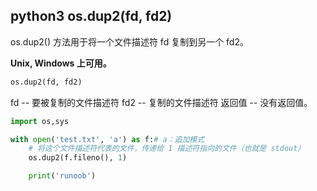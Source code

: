 ## python3 os.dup2(fd, fd2)

os.dup2() 方法用于将一个文件描述符 fd 复制到另一个 fd2。

**Unix, Windows 上可用。**

```python
os.dup2(fd, fd2)
```

fd -- 要被复制的文件描述符
fd2 -- 复制的文件描述符
返回值 -- 没有返回值。

```python
import os,sys

with open('test.txt', 'a') as f:# a：追加模式
    # 将这个文件描述符代表的文件，传递给 1 描述符指向的文件（也就是 stdout）
    os.dup2(f.fileno(), 1)

    print('runoob')
```

